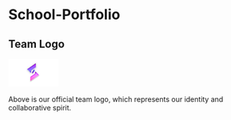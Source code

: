 # School-Portfolio

## Team Logo

<img src="Assets/Team-Logo.png" width="100" alt="Subong Solutions Logo"><br>

Above is our official team logo, which represents our identity and collaborative spirit.
